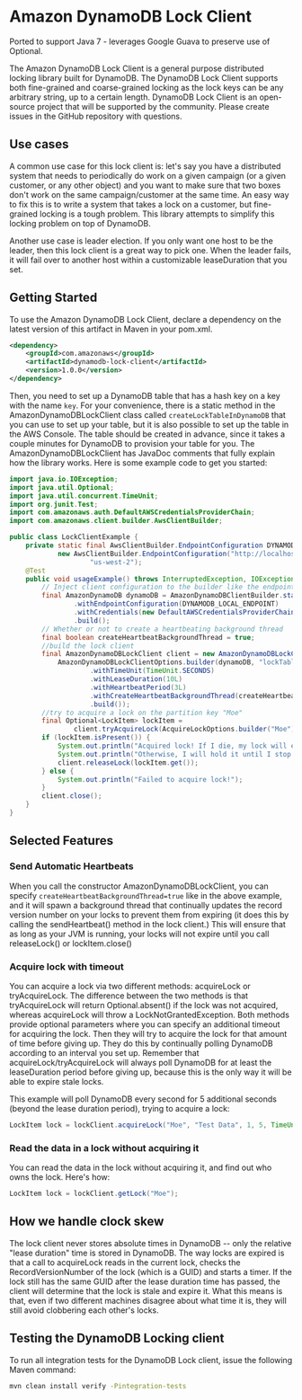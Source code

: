 # Amazon DynamoDB Lock Client

Ported to support Java 7 - leverages Google Guava to preserve use of Optional.

The Amazon DynamoDB Lock Client is a general purpose distributed locking library
built for DynamoDB. The DynamoDB Lock Client supports both fine-grained and
coarse-grained locking as the lock keys can be any arbitrary string, up to a
certain length. DynamoDB Lock Client is an open-source project that will be
supported by the community. Please create issues in the GitHub repository with
questions.

## Use cases
A common use case for this lock client is:
let's say you have a distributed system that needs to periodically do work on a given campaign
(or a given customer, or any other object) and you want to make sure that two boxes don't work
on the same campaign/customer at the same time. An easy way to fix this is to write a system that takes
a lock on a customer, but fine-grained locking is a tough problem. This library attempts to simplify
this locking problem on top of DynamoDB.

Another use case is leader election. If you only want one host to be the leader, then this lock
client is a great way to pick one. When the leader fails, it will fail over to another host
within a customizable leaseDuration that you set.

## Getting Started
To use the Amazon DynamoDB Lock Client, declare a dependency on the latest version of
this artifact in Maven in your pom.xml.
```xml
<dependency>
    <groupId>com.amazonaws</groupId>
    <artifactId>dynamodb-lock-client</artifactId>
    <version>1.0.0</version>
</dependency>
```

Then, you need to set up a DynamoDB table that has a hash key on a key with the name `key`.
For your convenience, there is a static method in the AmazonDynamoDBLockClient class called
`createLockTableInDynamoDB` that you can use to set up your table, but it is also possible to set
up the table in the AWS Console. The table should be created in advance, since it takes a couple minutes
for DynamoDB to provision your table for you. The AmazonDynamoDBLockClient has JavaDoc comments that fully
explain how the library works. Here is some example code to get you started:

```java
import java.io.IOException;
import java.util.Optional;
import java.util.concurrent.TimeUnit;
import org.junit.Test;
import com.amazonaws.auth.DefaultAWSCredentialsProviderChain;
import com.amazonaws.client.builder.AwsClientBuilder;

public class LockClientExample {
    private static final AwsClientBuilder.EndpointConfiguration DYNAMODB_LOCAL_ENDPOINT =
            new AwsClientBuilder.EndpointConfiguration("http://localhost:4567",
                    "us-west-2");
    @Test
    public void usageExample() throws InterruptedException, IOException {
        // Inject client configuration to the builder like the endpoint and signing region
        final AmazonDynamoDB dynamoDB = AmazonDynamoDBClientBuilder.standard()
                .withEndpointConfiguration(DYNAMODB_LOCAL_ENDPOINT)
                .withCredentials(new DefaultAWSCredentialsProviderChain())
                .build();
        // Whether or not to create a heartbeating background thread
        final boolean createHeartbeatBackgroundThread = true;
        //build the lock client
        final AmazonDynamoDBLockClient client = new AmazonDynamoDBLockClient(
            AmazonDynamoDBLockClientOptions.builder(dynamoDB, "lockTable")
                    .withTimeUnit(TimeUnit.SECONDS)
                    .withLeaseDuration(10L)
                    .withHeartbeatPeriod(3L)
                    .withCreateHeartbeatBackgroundThread(createHeartbeatBackgroundThread)
                    .build());
        //try to acquire a lock on the partition key "Moe"
        final Optional<LockItem> lockItem =
                client.tryAcquireLock(AcquireLockOptions.builder("Moe").build());
        if (lockItem.isPresent()) {
            System.out.println("Acquired lock! If I die, my lock will expire in 10 seconds.");
            System.out.println("Otherwise, I will hold it until I stop heartbeating.");
            client.releaseLock(lockItem.get());
        } else {
            System.out.println("Failed to acquire lock!");
        }
        client.close();
    }
}

```

## Selected Features
### Send Automatic Heartbeats
When you call the constructor AmazonDynamoDBLockClient, you can specify `createHeartbeatBackgroundThread=true`
like in the above example, and it will spawn a background thread that continually updates the record version
number on your locks to prevent them from expiring (it does this by calling the sendHeartbeat() method in the
lock client.) This will ensure that as long as your JVM is running, your locks will not expire until you call
releaseLock() or lockItem.close()

### Acquire lock with timeout
You can acquire a lock via two different methods: acquireLock or tryAcquireLock. The difference between the
two methods is that tryAcquireLock will return Optional.absent() if the lock was not acquired, whereas
acquireLock will throw a LockNotGrantedException. Both methods provide optional parameters where you can specify
an additional timeout for acquiring the lock. Then they will try to acquire the lock for that amount of time
before giving up. They do this by continually polling DynamoDB according to an interval you set up. Remember that
acquireLock/tryAcquireLock will always poll DynamoDB for at least the leaseDuration period before giving up,
because this is the only way it will be able to expire stale locks.

This example will poll DynamoDB every second for 5 additional seconds (beyond the lease duration period),
trying to acquire a lock:
```groovy
LockItem lock = lockClient.acquireLock("Moe", "Test Data", 1, 5, TimeUnit.SECONDS);
```

### Read the data in a lock without acquiring it
You can read the data in the lock without acquiring it, and find out who owns the lock. Here's how:
```groovy
LockItem lock = lockClient.getLock("Moe");
```

## How we handle clock skew
The lock client never stores absolute times in DynamoDB -- only the relative "lease duration" time is stored
in DynamoDB. The way locks are expired is that a call to acquireLock reads in the current lock, checks the
RecordVersionNumber of the lock (which is a GUID) and starts a timer. If the lock still has the same GUID after
the lease duration time has passed, the client will determine that the lock is stale and expire it.
What this means is that, even if two different machines disagree about what time it is, they will still avoid
clobbering each other's locks.

## Testing the DynamoDB Locking client
To run all integration tests for the DynamoDB Lock client, issue the following Maven command:

```bash
mvn clean install verify -Pintegration-tests
```
